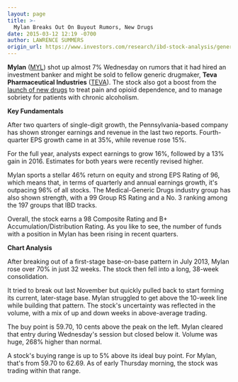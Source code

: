 ```yaml
---
layout: page
title: >-
  Mylan Breaks Out On Buyout Rumors, New Drugs
date: 2015-03-12 12:19 -0700
author: LAWRENCE SUMMERS
origin_url: https://www.investors.com/research/ibd-stock-analysis/generic-drugmaker-mylan-breaks-out-on-teva-pharmaceutical-buyout-rumors-and-new-drug-launches/
---
```





  

**Mylan** ([MYL](https://research.investors.com/quote.aspx?symbol=MYL)) shot up almost 7% Wednesday on rumors that it had hired an investment banker and might be sold to fellow generic drugmaker, **Teva Pharmaceutical Industries** ([TEVA](https://research.investors.com/quote.aspx?symbol=TEVA)). The stock also got a boost from the [launch of new drugs](http://news.investors.com/technology/031115-742968-mylan-stock-moves-as-pharma-firm-launches-drugs.htm) to treat pain and opioid dependence, and to manage sobriety for patients with chronic alcoholism.

  

**Key Fundamentals**

  

After two quarters of single-digit growth, the Pennsylvania-based company has shown stronger earnings and revenue in the last two reports. Fourth-quarter EPS growth came in at 35%, while revenue rose 15%.

  

For the full year, analysts expect earnings to grow 16%, followed by a 13% gain in 2016. Estimates for both years were recently revised higher.

  

Mylan sports a stellar 46% return on equity and strong EPS Rating of 96, which means that, in terms of quarterly and annual earnings growth, it's outpacing 96% of all stocks. The Medical-Generic Drugs industry group has also shown strength, with a 99 Group RS Rating and a No. 3 ranking among the 197 groups that IBD tracks.

  

Overall, the stock earns a 98 Composite Rating and B+ Accumulation/Distribution Rating. As you like to see, the number of funds with a position in Mylan has been rising in recent quarters.

  

**Chart Analysis**

  

After breaking out of a first-stage base-on-base pattern in July 2013, Mylan rose over 70% in just 32 weeks. The stock then fell into a long, 38-week consolidation.

  

It tried to break out last November but quickly pulled back to start forming its current, later-stage base. Mylan struggled to get above the 10-week line while building that pattern. The stock's uncertainty was reflected in the volume, with a mix of up and down weeks in above-average trading.

  

The buy point is 59.70, 10 cents above the peak on the left. Mylan cleared that entry during Wednesday's session but closed below it. Volume was huge, 268% higher than normal.

  

A stock's buying range is up to 5% above its ideal buy point. For Mylan, that's from 59.70 to 62.69. As of early Thursday morning, the stock was trading within that range.




